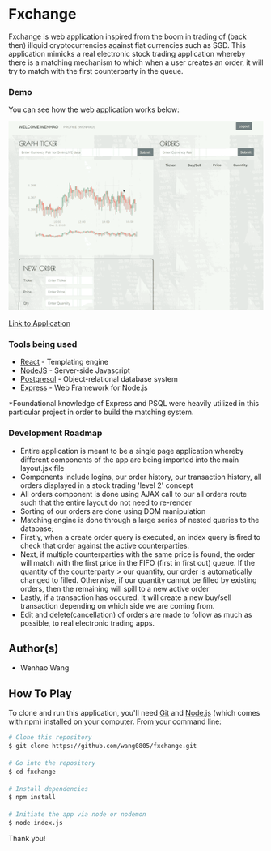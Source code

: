 # Fxchange

Fxchange is web application inspired from the boom in trading of (back then) illquid cryptocurrencies against fiat currencies such as SGD. This application mimicks a real electronic stock trading application whereby there is a matching mechanism to which when a user creates an order, it will try to match with the first counterparty in the queue.

### Demo

You can see how the web application works below:

![GIF](https://github.com/wang0805/fxchange/blob/master/public/images/02.gif)

[Link to Application](https://enigmatic-basin-19796.herokuapp.com/)

### Tools being used
- [React](https://reactjs.org/) - Templating engine
- [NodeJS](http://nodejs.org) - Server-side Javascript
- [Postgresql](https://www.postgresql.org/) - Object-relational database system
- [Express](https://expressjs.com/) - Web Framework for Node.js

*Foundational knowledge of Express and PSQL were heavily utilized in this particular project in order to build the matching system. 

### Development Roadmap

- Entire application is meant to be a single page application whereby different components of the app are being imported into the main layout.jsx file
- Components include logins, our order history, our transaction history, all orders displayed in a stock trading 'level 2' concept
- All orders component is done using AJAX call to our all orders route such that the entire layout do not need to re-render
- Sorting of our orders are done using DOM manipulation
- Matching engine is done through a large series of nested queries to the database;
- Firstly, when a create order query is executed, an index query is fired to check that order against the active counterparties.
- Next, if multiple counterparties with the same price is found, the order will match with the first price in the FIFO (first in first out) queue. If the quantity of the counterparty > our quantity, our order is automatically changed to filled. Otherwise, if our quantity cannot be filled by existing orders, then the remaining will spill to a new active order
- Lastly, if a transaction has occured. It will create a new buy/sell transaction depending on which side we are coming from.
- Edit and delete(cancellation) of orders are made to follow as much as possible, to real electronic trading apps. 

## Author(s)

- Wenhao Wang

## How To Play

To clone and run this application, you'll need [Git](https://git-scm.com) and [Node.js](https://nodejs.org/en/download/) (which comes with [npm](http://npmjs.com)) installed on your computer. From your command line:

```bash
# Clone this repository
$ git clone https://github.com/wang0805/fxchange.git

# Go into the repository
$ cd fxchange

# Install dependencies
$ npm install

# Initiate the app via node or nodemon
$ node index.js
```

Thank you!
